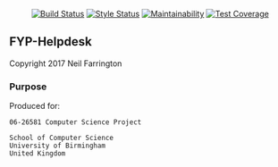 <p align="center">
  <a href="https://travis-ci.org/NFarrington/FYP-Helpdesk"><img src="https://travis-ci.org/NFarrington/FYP-Helpdesk.svg" alt="Build Status"></a>
  <a href="https://styleci.io/repos/107574260"><img src="https://styleci.io/repos/107574260/shield?style=flat" alt="Style Status"></a>
  <a href="https://codeclimate.com/github/NFarrington/FYP-Helpdesk/maintainability"><img src="https://api.codeclimate.com/v1/badges/1fa62af2c63190fdd916/maintainability" alt="Maintainability"></a>
  <a href="https://codeclimate.com/github/NFarrington/FYP-Helpdesk/test_coverage"><img src="https://api.codeclimate.com/v1/badges/1fa62af2c63190fdd916/test_coverage" alt="Test Coverage"></a>
</p>

## FYP-Helpdesk

Copyright 2017 Neil Farrington

### Purpose

Produced for:

```
06-26581 Computer Science Project

School of Computer Science
University of Birmingham
United Kingdom
```
